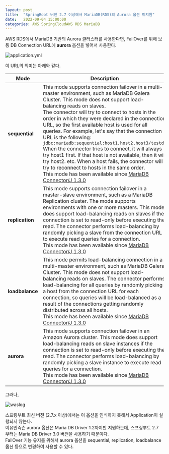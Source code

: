 ```yaml
---
layout: post  
title:  "SpringBoot 버전 2.7 이상에서 MariaDB(RDS)의 Aurora 옵션 미지원"  
date:   2022-09-04 15:00:00  
categories: AWS SpringCloudAWS RDS MariaDB
---
```


AWS RDS에서 MariaDB 기반의 Aurora 클러스터를 사용한다면, FailOver를 위해 보통 DB Connection URL에 __aurora__ 옵션을 넣어서 사용한다.

![application.yml](./../../../../../../../images/20220904/1.png)

이 URL의 의미는 아래와 같다.

| Mode           | Description                                                                                                                                                                                                                                                                                                                                                                                                                                                                                                                                                                                                                                                                                                                                                                                                          |
|----------------|----------------------------------------------------------------------------------------------------------------------------------------------------------------------------------------------------------------------------------------------------------------------------------------------------------------------------------------------------------------------------------------------------------------------------------------------------------------------------------------------------------------------------------------------------------------------------------------------------------------------------------------------------------------------------------------------------------------------------------------------------------------------------------------------------------------------|
| __sequential__ | This mode supports connection failover in a multi-master environment, such as MariaDB Galera Cluster. This mode does not support load-balancing reads on slaves. <br> The connector will try to connect to hosts in the order in which they were declared in the connection URL, so the first available host is used for all queries. For example, let's say that the connection URL is the following: `jdbc:mariadb:sequential:host1,host2,host3/testdb`<br>When the connector tries to connect, it will always try host1 first. If that host is not available, then it will try host2. etc. When a host fails, the connector will try to reconnect to hosts in the same order.<br>This mode has been available since [MariaDB Connector/J 1.3.0](https://mariadb.com/kb/en/mariadb-connector-j-130-release-notes/) |
| __replication__ | This mode supports connection failover in a master-slave environment, such as a MariaDB Replication cluster. The mode supports environments with one or more masters. This mode does support load-balancing reads on slaves if the connection is set to read-only before executing the read. The connector performs load-balancing by randomly picking a slave from the connection URL to execute read queries for a connection.<br>This mode has been available since [MariaDB Connector/J 1.3.0](https://mariadb.com/kb/en/mariadb-connector-j-130-release-notes/) |
| __loadbalance__ | This mode permits load-balancing connection in a multi-master environment, such as MariaDB Galera Cluster. This mode does not support load-balancing reads on slaves. The connector performs load-balancing for all queries by randomly picking a host from the connection URL for each connection, so queries will be load-balanced as a result of the connections getting randomly distributed across all hosts.<br>This mode has been available since [MariaDB Connector/J 1.3.0](https://mariadb.com/kb/en/mariadb-connector-j-130-release-notes/)|
| __aurora__ | This mode supports connection failover in an Amazon Aurora cluster. This mode does support load-balancing reads on slave instances if the connection is set to read-only before executing the read. The connector performs load-balancing by randomly picking a slave instance to execute read queries for a connection.<br>This mode has been available since [MariaDB Connector/J 1.3.0](https://mariadb.com/kb/en/mariadb-connector-j-130-release-notes/)|

그러나,

![waslog](./../../../../../../../images/20220904/2.png)

스프링부트 최신 버전 (2.7.x 이상)에서는 이 옵션을 인식하지 못해서 Application이 실행되지 않는다.  
이유인즉슨 aurora 옵션은 Maria DB Driver 1.2까지만 지원하는데, 스프링부트 2.7 부터는 Maria DB Driver 3.0 버전을 사용하기 때문이다.  
FailOver 기능 유지를 위해서 aurora 옵션을 sequential, replication, loadbalance 옵션 등으로 변경하여 사용할 수 있다.
